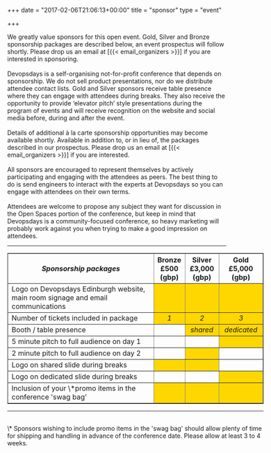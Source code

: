 +++
date = "2017-02-06T21:06:13+00:00"
title = "sponsor"
type = "event"


+++

We greatly value sponsors for this open event.  Gold, Silver and Bronze sponsorship packages are described below, an event prospectus will follow shortly.  Please drop us an email at [{{< email_organizers >}}] if you are interested in sponsoring.
<br>
<br>
Devopsdays is a self-organising not-for-profit conference that depends on sponsorship.  We do not sell product presentations, nor do we distribute attendee contact lists.  Gold and Silver sponsors receive table presence where they can engage with attendees during breaks.  They also receive the opportunity to provide ‘elevator pitch’ style presentations during the program of events and will receive recognition on the website and social media before, during and after the event.
<br>
<br>
Details of additional à la carte sponsorship opportunities may become available shortly.  Available in addition to, or in lieu of, the packages described in our prospectus.  Please drop us an email at [{{< email_organizers >}}] if you are interested.
<br>
<br>
All sponsors are encouraged to represent themselves by actively participating and engaging with the attendees as peers.  The best thing to do is send engineers to interact with the experts at Devopsdays so you can engage with attendees on their own terms.
<br>
<br>
Attendees are welcome to propose any subject they want for discussion in the Open Spaces portion of the conference, but keep in mind that Devopsdays is a community-focused conference, so heavy marketing will probably work against you when trying to make a good impression on attendees.
<br>
<hr/>
<div style="width:590px">
<table border=1 cellspacing=1>
  <tr>
    <th><i>Sponsorship packages</i></th>
    <th><center><b>Bronze<br />£500<br />(gbp)</center></b></th>
    <th><center><b>Silver<br />£3,000<br />(gbp)</center></b></th>
    <th><center><b>Gold<br />£5,000<br />(gbp)</center></b></th>
  </tr>
<tr><td>Logo on Devopsdays Edinburgh website, main room signage and email communications</td><td bgcolor="gold">&nbsp;</td><td bgcolor="gold">&nbsp;</td><td bgcolor="gold">&nbsp;</td></tr>
<tr><td>Number of tickets included in package</td><td bgcolor="gold"><center><i>1</i></center></td><td bgcolor="gold"><center><i>2</i></center></td><td bgcolor="gold"><center><i>3</i></center></td></tr>
<tr><td>Booth / table presence</td><td>&nbsp;</td><td bgcolor="gold"><center><i>&nbsp;shared&nbsp;</i></center></td><td bgcolor="gold"><center><i>&nbsp;dedicated&nbsp;</i></center></td></tr>
<tr><td>5 minute pitch to full audience on day 1</td><td>&nbsp;</td><td>&nbsp;</td><td bgcolor="gold">&nbsp;</td></tr></tr>
<tr><td>2 minute pitch to full audience on day 2</td><td>&nbsp;</td><td bgcolor="gold">&nbsp;</td><td>&nbsp;</td></tr></tr>
<tr><td>Logo on shared slide during breaks</td><td bgcolor="gold">&nbsp;</td><td bgcolor="gold">&nbsp;</td><td>&nbsp;</td></tr>
<tr><td>Logo on dedicated slide during breaks</td><td>&nbsp;</td><td >&nbsp;</td><td bgcolor="gold">&nbsp;</td></tr>
<tr><td>Inclusion of your \*promo items in the conference 'swag bag'</td><td bgcolor="gold">&nbsp;</td><td bgcolor="gold" >&nbsp;</td><td bgcolor="gold">&nbsp;</td></tr>
</table>
<hr/>
<br>
\* Sponsors wishing to include promo items in the 'swag bag' should allow plenty of time for shipping and handling in advance of the conference date.  Please allow at least 3 to 4 weeks.
<br>

<!--
<br>
<br>
<table border=1 cellspacing=1>
  <tr>
    <th><i>Sponsor FAQ</i></th>
    <th><center><b>Answers to questions frequently asked by sponsors&nbsp;&nbsp;&nbsp;&nbsp;&nbsp;&nbsp;&nbsp;&nbsp;&nbsp;&nbsp;&nbsp;&nbsp;&nbsp;&nbsp;&nbsp;&nbsp;&nbsp;&nbsp;&nbsp;&nbsp;&nbsp;&nbsp;&nbsp;&nbsp;&nbsp;&nbsp;&nbsp;&nbsp;&nbsp;&nbsp;&nbsp;&nbsp;&nbsp;&nbsp;&nbsp;&nbsp;&nbsp;&nbsp;&nbsp;&nbsp;&nbsp;&nbsp;&nbsp;&nbsp;&nbsp;&nbsp;&nbsp;&nbsp;&nbsp;</center></b></th>
    <th></th>
  </tr>
<tr><td>What dates/times can we set up and tear down?</td><td></td></tr>
<tr><td>How do we ship to the venue?</td><td></td></tr>
<tr><td>How do we ship from the venue?</td><td></td></tr>
<tr><td>Whom should we send?</td><td></td></tr>
<tr><td>What should we expect regarding electricity? (how much, any fees, etc)</td><td></td></tr>
<tr><td>What should we expect regarding WiFi? (how much, any fees, etc)</td><td></td></tr>
<tr><td>How do we order additional A/V equipment?</td><td></td></tr>
<tr><td>Additional important details</td><td></td></tr>
</table>
</div>

<hr/>
-->